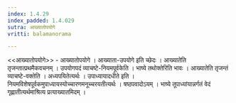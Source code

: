 ```yaml
---
index: 1.4.29
index_padded: 1.4.029
sutra: आख्यातोपयोगे
vritti: balamanorama

---
```

<<आख्यातोपयोगे>> - आख्यातोपयोगे । आख्याता-उपयोगे इति च्छेदः । आख्यातेति तृजन्तात्प्रथमैकवचनम् । उपयोगपदं व्याचष्टे-नियमपूर्वकेति । भाष्ये तथोक्तेरिति भावः । आख्यातेति तृजन्तं व्याचष्टे-वक्तेति । अध्यपयितेत्यर्थः । उपाध्यायादधीते इति । नियमविशेषपूर्वकमुपाध्यायस्योच्चारणमनूच्चरयतीत्यर्थः । षष्ठपवादोऽयम् । भाष्ये तूपाध्यांयान्नर्गतं वेदं गृह्णातीत्यर्थमाश्रित्य प्रत्याख्यातमिदम् । 